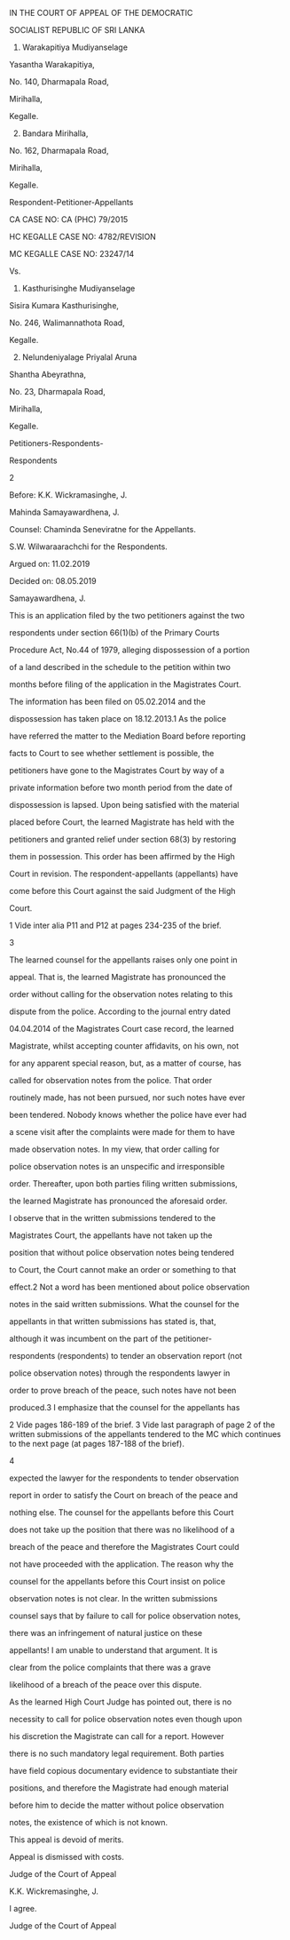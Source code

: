 IN THE COURT OF APPEAL OF THE DEMOCRATIC

SOCIALIST REPUBLIC OF SRI LANKA

1. Warakapitiya Mudiyanselage

Yasantha Warakapitiya,

No. 140, Dharmapala Road,

Mirihalla,

Kegalle.

2. Bandara Mirihalla,

No. 162, Dharmapala Road,

Mirihalla,

Kegalle.

Respondent-Petitioner-Appellants

CA CASE NO: CA (PHC) 79/2015

HC KEGALLE CASE NO: 4782/REVISION

MC KEGALLE CASE NO: 23247/14

Vs.

1. Kasthurisinghe Mudiyanselage

Sisira Kumara Kasthurisinghe,

No. 246, Walimannathota Road,

Kegalle.

2. Nelundeniyalage Priyalal Aruna

Shantha Abeyrathna,

No. 23, Dharmapala Road,

Mirihalla,

Kegalle.

Petitioners-Respondents-

Respondents

2

Before: K.K. Wickramasinghe, J.

Mahinda Samayawardhena, J.

Counsel: Chaminda Seneviratne for the Appellants.

S.W. Wilwaraarachchi for the Respondents.

Argued on: 11.02.2019

Decided on: 08.05.2019

Samayawardhena, J.

This is an application filed by the two petitioners against the two

respondents under section 66(1)(b) of the Primary Courts

Procedure Act, No.44 of 1979, alleging dispossession of a portion

of a land described in the schedule to the petition within two

months before filing of the application in the Magistrates Court.

The information has been filed on 05.02.2014 and the

dispossession has taken place on 18.12.2013.1 As the police

have referred the matter to the Mediation Board before reporting

facts to Court to see whether settlement is possible, the

petitioners have gone to the Magistrates Court by way of a

private information before two month period from the date of

dispossession is lapsed. Upon being satisfied with the material

placed before Court, the learned Magistrate has held with the

petitioners and granted relief under section 68(3) by restoring

them in possession. This order has been affirmed by the High

Court in revision. The respondent-appellants (appellants) have

come before this Court against the said Judgment of the High

Court.

1 Vide inter alia P11 and P12 at pages 234-235 of the brief.

3

The learned counsel for the appellants raises only one point in

appeal. That is, the learned Magistrate has pronounced the

order without calling for the observation notes relating to this

dispute from the police. According to the journal entry dated

04.04.2014 of the Magistrates Court case record, the learned

Magistrate, whilst accepting counter affidavits, on his own, not

for any apparent special reason, but, as a matter of course, has

called for observation notes from the police. That order

routinely made, has not been pursued, nor such notes have ever

been tendered. Nobody knows whether the police have ever had

a scene visit after the complaints were made for them to have

made observation notes. In my view, that order calling for

police observation notes is an unspecific and irresponsible

order. Thereafter, upon both parties filing written submissions,

the learned Magistrate has pronounced the aforesaid order.

I observe that in the written submissions tendered to the

Magistrates Court, the appellants have not taken up the

position that without police observation notes being tendered

to Court, the Court cannot make an order or something to that

effect.2 Not a word has been mentioned about police observation

notes in the said written submissions. What the counsel for the

appellants in that written submissions has stated is, that,

although it was incumbent on the part of the petitioner-

respondents (respondents) to tender an observation report (not

police observation notes) through the respondents lawyer in

order to prove breach of the peace, such notes have not been

produced.3 I emphasize that the counsel for the appellants has

2 Vide pages 186-189 of the brief. 3 Vide last paragraph of page 2 of the written submissions of the appellants tendered to the MC which continues to the next page (at pages 187-188 of the brief).

4

expected the lawyer for the respondents to tender observation

report in order to satisfy the Court on breach of the peace and

nothing else. The counsel for the appellants before this Court

does not take up the position that there was no likelihood of a

breach of the peace and therefore the Magistrates Court could

not have proceeded with the application. The reason why the

counsel for the appellants before this Court insist on police

observation notes is not clear. In the written submissions

counsel says that by failure to call for police observation notes,

there was an infringement of natural justice on these

appellants! I am unable to understand that argument. It is

clear from the police complaints that there was a grave

likelihood of a breach of the peace over this dispute.

As the learned High Court Judge has pointed out, there is no

necessity to call for police observation notes even though upon

his discretion the Magistrate can call for a report. However

there is no such mandatory legal requirement. Both parties

have field copious documentary evidence to substantiate their

positions, and therefore the Magistrate had enough material

before him to decide the matter without police observation

notes, the existence of which is not known.

This appeal is devoid of merits.

Appeal is dismissed with costs.

Judge of the Court of Appeal

K.K. Wickremasinghe, J.

I agree.

Judge of the Court of Appeal